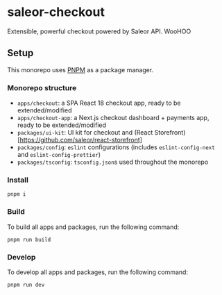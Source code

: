 # saleor-checkout

Extensible, powerful checkout powered by Saleor API. WooHOO

## Setup

This monorepo uses [PNPM](https://pnpm.io/) as a package manager.

### Monorepo structure

- `apps/checkout`: a SPA React 18 checkout app, ready to be extended/modified
- `apps/checkout-app`: a Next.js checkout dashboard + payments app, ready to be extended/modified
- `packages/ui-kit`: UI kit for checkout and (React Storefront)[https://github.com/saleor/react-storefront]
- `packages/config`: `eslint` configurations (includes `eslint-config-next` and `eslint-config-prettier`)
- `packages/tsconfig`: `tsconfig.json`s used throughout the monorepo

### Install
```
pnpm i
```

### Build

To build all apps and packages, run the following command:

```
pnpm run build
```

### Develop

To develop all apps and packages, run the following command:

```
pnpm run dev
```
